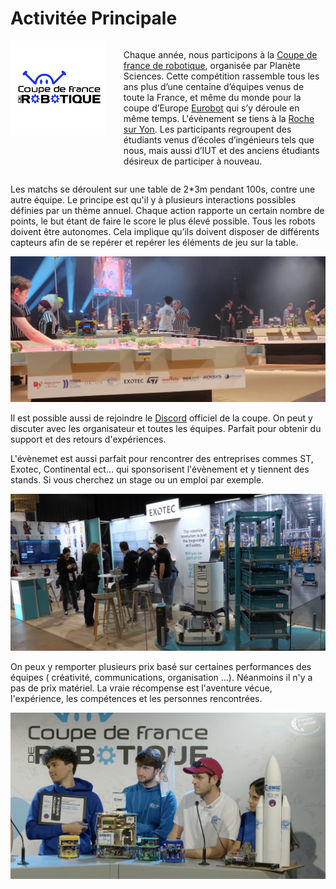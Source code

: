 # Activitée Principale


<div style="display: flex; align-items: flex-start;">
<a href="https://www.coupederobotique.fr/" >
<img src="../images/cdfr_logo.png" width="1500px"> </a>
<div style="padding-left: 30px;">

Chaque année, nous participons à la [Coupe de france de robotique](https://www.coupederobotique.fr/), organisée par Planète Sciences. Cette compétition rassemble tous les ans plus d’une centaine d’équipes venus de toute la France, et même du monde pour la coupe d’Europe [Eurobot](https://www.eurobot.org/) qui s’y déroule en même temps. L'évènement se tiens à la [Roche sur Yon](https://maps.app.goo.gl/Hom6DXjm2Rnr7Usx8).
Les participants regroupent des étudiants venus d’écoles d’ingénieurs tels que nous, mais aussi d’IUT et des anciens étudiants désireux de participer à nouveau.
</div>
</div>

Les matchs se déroulent sur une table de 2*3m pendant 100s, contre une autre équipe. Le principe est qu'il y à plusieurs interactions possibles définies par un thème annuel. Chaque action rapporte un certain nombre de points, le but étant de faire le score le plus élevé possible. Tous les robots doivent être autonomes. Cela implique qu’ils doivent disposer de différents capteurs afin de se repérer et repérer les éléments de jeu sur la table.

<img src="../images/cdfr.jpeg" height="auto" width="800px">

Il est possible aussi de rejoindre le [Discord](https://discord.gg/tteC3Cp) officiel de la coupe. On peut y discuter avec les organisateur et toutes les équipes. Parfait pour obtenir du support et des retours d'expériences.

L'évènemet est aussi parfait pour rencontrer des entreprises commes ST, Exotec, Continental ect... qui sponsorisent l'évènement et y tiennent des stands. Si vous cherchez un stage ou un emploi par exemple.

<img src="../images/exotec.png" >


On peux y remporter plusieurs prix basé sur certaines performances des équipes  ( créativité, communications, organisation ...). Néanmoins il n'y a pas de prix matériel. La vraie récompense est l'aventure vécue, l'expérience, les compétences et les personnes rencontrées. 

![](../images/prix.png)

